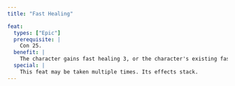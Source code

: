 ```yaml
---
title: "Fast Healing"

feat:
  types: ["Epic"]
  prerequisite: |
    Con 25.
  benefit: |
    The character gains fast healing 3, or the character's existing fast healing increases by 3. This feat does not stack with fast healing granted by magic items or nonpermanent magical effects.
  special: |
    This feat may be taken multiple times. Its effects stack.
---
```

